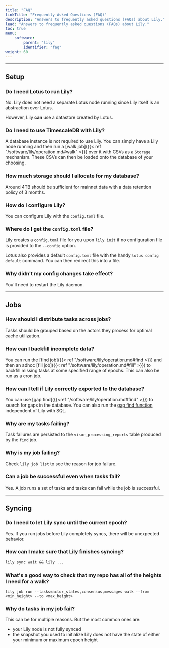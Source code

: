 ```yaml
---
title: "FAQ"
linkTitle: "Frequently Asked Questions (FAQ)"
description: "Answers to frequently asked questions (FAQs) about Lily."
lead: "Answers to frequently asked questions (FAQs) about Lily."
toc: true
menu:
    software:
        parent: "lily"
        identifier: "faq"
weight: 60
---
```


---

## Setup

### Do I need Lotus to run Lily?

No. Lily does not need a separate Lotus node running since Lily itself is an abstraction over Lotus.

However, Lily **can** use a datastore created by Lotus.

### Do I need to use TimescaleDB with Lily?

A database instance is not required to use Lily. You can simply have a Lily node running and then run a
[walk job]({{< ref "/software/lily/operation.md#walk" >}}) over it with CSVs as a `Storage` mechanism.
These CSVs can then be loaded onto the database of your choosing.

### How much storage should I allocate for my database?

Around 4TB should be sufficient for mainnet data with a data retention policy of 3 months.

### How do I configure Lily?

You can configure Lily with the `config.toml` file.

### Where do I get the `config.toml` file?

Lily creates a `config.toml` file for you upon `lily init` if no configuration file is provided to the `--config`
option.

Lotus also provides a default `config.toml` file with the handy `lotus config default` command. You can then redirect
this into a file.

### Why didn't my config changes take effect? 

You'll need to restart the Lily daemon.

---

## Jobs

### How should I distribute tasks across jobs?

Tasks should be grouped based on the actors they process for optimal cache utilization.

### How can I backfill incomplete data?

You can run the [find job]({{< ref "/software/lily/operation.md#find >}}) and then an adhoc [fill job]({{< ref "/software/lily/operation.md#fill" >}}) to backfill missing tasks at
some specified range of epochs. This can also be run as a cron job.

### How can I tell if Lily correctly exported to the database?

You can use [gap find]({{<ref "/software/lily/operation.md#find" >}}) to search for gaps in the database. You can also
run the [gap find function](https://github.com/filecoin-project/lily/blob/master/schemas/v1/6_gap_find.go) independent of Lily with SQL.

### Why are my tasks failing?

Task failures are persisted to the `visor_processing_reports` table produced by the `find` job.

### Why is my job failing?

Check `lily job list` to see the reason for job failure.

### Can a job be successful even when tasks fail?

Yes. A job runs a set of tasks and tasks can fail while the job is successful.

---

## Syncing

### Do I need to let Lily sync until the current epoch?

Yes. If you run jobs before Lily completely syncs, there will be unexpected behavior.

### How can I make sure that Lily finishes syncing?

```shell
lily sync wait && lily ...
```

### What's a good way to check that my repo has all of the heights I need for a walk?

```shell
lily job run --tasks=actor_states,consensus,messages walk --from <min_height> --to <max_height>
```

### Why do tasks in my job fail?

This can be for multiple reasons. But the most common ones are:

- your Lily node is not fully synced
- the snapshot you used to initialize Lily does not have the state of either your minimum or maximum epoch height